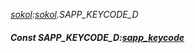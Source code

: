 _[sokol](../../modules/sokol/sokol-module.md):[sokol](../../modules/sokol/sokol-module.md).SAPP\_KEYCODE\_D_
##### Const SAPP\_KEYCODE\_D:[sapp_keycode](../../modules/sokol/sokol-sapp_keycode.md)
